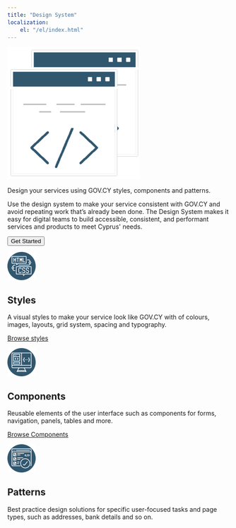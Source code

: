 ```yaml
---
title: "Design System"
localization: 
    el: "/el/index.html"
---
```


<div class="govcy-container govcy-py-3 govcy-bg-light">
    <div class="row">
        <div class="govcy-col-5 order-md-last govcy-text-center">
            <img src="img/browser.png" class="img-fluid" alt="Design system">
        </div>
        <div class="govcy-col-7 order-md-first">
            <p>Design your services using GOV.CY styles, components and patterns.</p>
            <p>Use the design system to make your service consistent with GOV.CY and avoid repeating work that’s already been done. The Design System makes it easy for digital teams to build accessible, consistent, and performant services and products to meet Cyprus' needs.</p>
            <p><button type="button" class="govcy-btn-primary" onclick="window.location='getting_started/'">Get Started</button> </p>
        </div>
    </div>
</div>

<div class="govcy-container govcy-py-3">
    <div class="row">
        <div class="govcy-col-4">
            <p><img src="img/styles.png" alt="Styles"> </p>
            <h2>Styles</h2>
                <p>A visual styles to make your service look like GOV.CY with of colours, images, layouts, grid system, spacing and typography. </p>
                <p><a href="styles/">Browse styles</a></p>
        </div>
    <div class="govcy-col-4">
        <p><img src="img/components.png" alt="Components"> </p>
        <h2>Components</h2>
            <p>Reusable elements of the user interface such as components for forms, navigation, panels, tables and more.</p>
            <p><a href="components/">Browse Components</a></p>
    </div>
    <div class="govcy-col-4">
        <p><img src="img/patterns.png" alt="Patterns"> </p>
        <h2>Patterns</h2>
        <p>Best practice design solutions for specific user-focused tasks and page types, such as addresses, bank details and so on.</p>
    </div>
    </div>
</div>